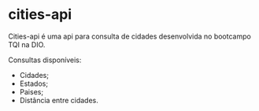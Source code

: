 # cities-api

Cities-api é uma api para consulta de cidades desenvolvida no bootcampo TQI na DIO.

Consultas disponíveis:
* Cidades;
* Estados;
* Paises;
* Distância entre cidades.
